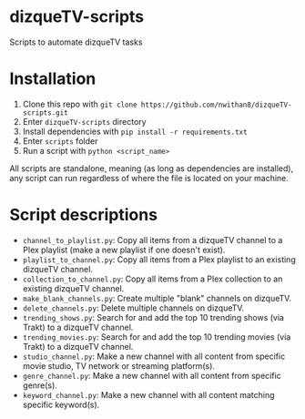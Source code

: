 # dizqueTV-scripts
Scripts to automate dizqueTV tasks

# Installation
1. Clone this repo with ``git clone https://github.com/nwithan8/dizqueTV-scripts.git``
2. Enter ``dizqueTV-scripts`` directory
3. Install dependencies with ``pip install -r requirements.txt``
4. Enter ``scripts`` folder
5. Run a script with ``python <script_name>``

All scripts are standalone, meaning (as long as dependencies are installed), any script can run regardless of where the file is located on your machine.


# Script descriptions
- ``channel_to_playlist.py``: Copy all items from a dizqueTV channel to a Plex playlist (make a new playlist if one doesn't exist).
- ``playlist_to_channel.py``: Copy all items from a Plex playlist to an existing dizqueTV channel.
- ``collection_to_channel.py``: Copy all items from a Plex collection to an existing dizqueTV channel.
- ``make_blank_channels.py``: Create multiple "blank" channels on dizqueTV.
- ``delete_channels.py``: Delete multiple channels on dizqueTV.
- ``trending_shows.py``: Search for and add the top 10 trending shows (via Trakt) to a dizqueTV channel.
- ``trending_movies.py``: Search for and add the top 10 trending movies (via Trakt) to a dizqueTV channel.
- ``studio_channel.py``: Make a new channel with all content from specific movie studio, TV network or streaming platform(s).
- ``genre_channel.py``: Make a new channel with all content from specific genre(s).
- ``keyword_channel.py``: Make a new channel with all content matching specific keyword(s).
